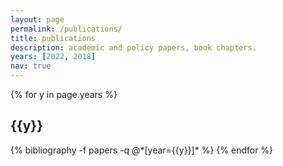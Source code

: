 ```yaml
---
layout: page
permalink: /publications/
title: publications
description: academic and policy papers, book chapters.
years: [2022, 2018]
nav: true
---
```


<div class="publications">

{% for y in page.years %}
  <h2 class="year">{{y}}</h2>
  {% bibliography -f papers -q @*[year={{y}}]* %}
{% endfor %}

</div>
